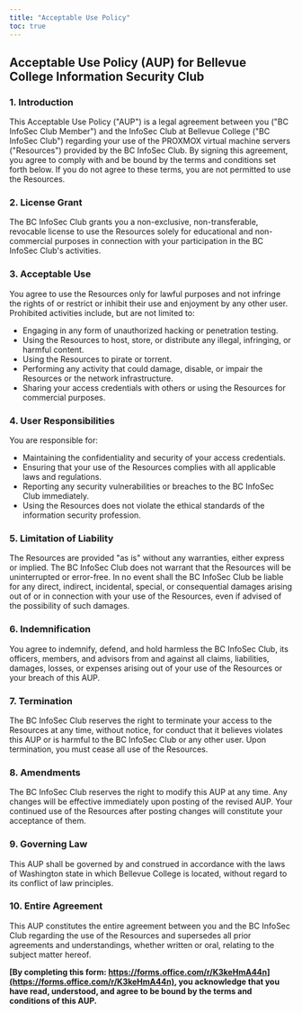 ```yaml
---
title: "Acceptable Use Policy"
toc: true
---
```

## Acceptable Use Policy (AUP) for Bellevue College Information Security Club

### 1. **Introduction**

This Acceptable Use Policy ("AUP") is a legal agreement between you ("BC InfoSec Club Member") and the InfoSec Club at Bellevue College ("BC InfoSec Club") regarding your use of the PROXMOX virtual machine servers ("Resources") provided by the BC InfoSec Club. By signing this agreement, you agree to comply with and be bound by the terms and conditions set forth below. If you do not agree to these terms, you are not permitted to use the Resources.

### 2. **License Grant**

The BC InfoSec Club grants you a non-exclusive, non-transferable, revocable license to use the Resources solely for educational and non-commercial purposes in connection with your participation in the BC InfoSec Club's activities.

### 3. **Acceptable Use**

You agree to use the Resources only for lawful purposes and not infringe the rights of or restrict or inhibit their use and enjoyment by any other user. Prohibited activities include, but are not limited to:

- Engaging in any form of unauthorized hacking or penetration testing.
- Using the Resources to host, store, or distribute any illegal, infringing, or harmful content.
- Using the Resources to pirate or torrent.
- Performing any activity that could damage, disable, or impair the Resources or the network infrastructure.
- Sharing your access credentials with others or using the Resources for commercial purposes.

### 4. **User Responsibilities**

You are responsible for:

- Maintaining the confidentiality and security of your access credentials.
- Ensuring that your use of the Resources complies with all applicable laws and regulations.
- Reporting any security vulnerabilities or breaches to the BC InfoSec Club immediately.
- Using the Resources does not violate the ethical standards of the information security profession.

### 5. **Limitation of Liability**

The Resources are provided "as is" without any warranties, either express or implied. The BC InfoSec Club does not warrant that the Resources will be uninterrupted or error-free. In no event shall the BC InfoSec Club be liable for any direct, indirect, incidental, special, or consequential damages arising out of or in connection with your use of the Resources, even if advised of the possibility of such damages.

### 6. **Indemnification**

You agree to indemnify, defend, and hold harmless the BC InfoSec Club, its officers, members, and advisors from and against all claims, liabilities, damages, losses, or expenses arising out of your use of the Resources or your breach of this AUP.

### 7. **Termination**

The BC InfoSec Club reserves the right to terminate your access to the Resources at any time, without notice, for conduct that it believes violates this AUP or is harmful to the BC InfoSec Club or any other user. Upon termination, you must cease all use of the Resources.

### 8. **Amendments**

The BC InfoSec Club reserves the right to modify this AUP at any time. Any changes will be effective immediately upon posting of the revised AUP. Your continued use of the Resources after posting changes will constitute your acceptance of them.

### 9. **Governing Law**

This AUP shall be governed by and construed in accordance with the laws of Washington state in which Bellevue College is located, without regard to its conflict of law principles.

### 10. **Entire Agreement**

This AUP constitutes the entire agreement between you and the BC InfoSec Club regarding the use of the Resources and supersedes all prior agreements and understandings, whether written or oral, relating to the subject matter hereof.

**[By completing this form: https://forms.office.com/r/K3keHmA44n](https://forms.office.com/r/K3keHmA44n), you acknowledge that you have read, understood, and agree to be bound by the terms and conditions of this AUP.**
